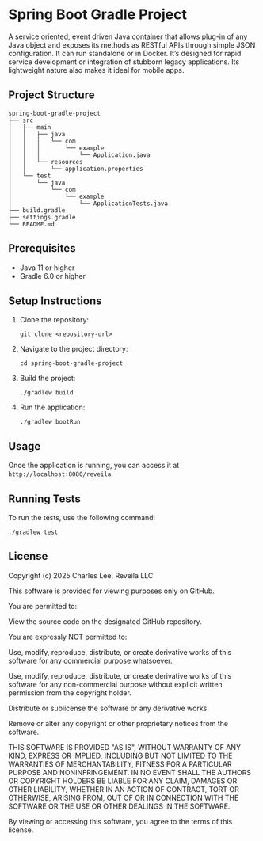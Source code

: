 # Spring Boot Gradle Project

A service oriented, event driven Java container that allows plug-in of any Java object and exposes its methods as RESTful APIs through simple JSON configuration. It can run standalone or in Docker. It’s designed for rapid service development or integration of stubborn legacy applications. Its lightweight nature also makes it ideal for mobile apps.

## Project Structure

```
spring-boot-gradle-project
├── src
│   ├── main
│   │   ├── java
│   │   │   └── com
│   │   │       └── example
│   │   │           └── Application.java
│   │   └── resources
│   │       └── application.properties
│   └── test
│       └── java
│           └── com
│               └── example
│                   └── ApplicationTests.java
├── build.gradle
├── settings.gradle
└── README.md
```

## Prerequisites

- Java 11 or higher
- Gradle 6.0 or higher

## Setup Instructions

1. Clone the repository:
   ```
   git clone <repository-url>
   ```

2. Navigate to the project directory:
   ```
   cd spring-boot-gradle-project
   ```

3. Build the project:
   ```
   ./gradlew build
   ```

4. Run the application:
   ```
   ./gradlew bootRun
   ```

## Usage

Once the application is running, you can access it at `http://localhost:8080/reveila`.

## Running Tests

To run the tests, use the following command:
```
./gradlew test
```

## License

Copyright (c) 2025 Charles Lee, Reveila LLC

This software is provided for viewing purposes only on GitHub.

You are permitted to:

View the source code on the designated GitHub repository.

You are expressly NOT permitted to:

Use, modify, reproduce, distribute, or create derivative works of this software for any commercial purpose whatsoever.

Use, modify, reproduce, distribute, or create derivative works of this software for any non-commercial purpose without explicit written permission from the copyright holder.

Distribute or sublicense the software or any derivative works.

Remove or alter any copyright or other proprietary notices from the software.

THIS SOFTWARE IS PROVIDED "AS IS", WITHOUT WARRANTY OF ANY KIND, EXPRESS OR IMPLIED, INCLUDING BUT NOT LIMITED TO THE WARRANTIES OF MERCHANTABILITY, FITNESS FOR A PARTICULAR PURPOSE AND NONINFRINGEMENT. IN NO EVENT SHALL THE AUTHORS OR COPYRIGHT HOLDERS BE LIABLE FOR ANY CLAIM, DAMAGES OR OTHER LIABILITY, WHETHER IN AN ACTION OF CONTRACT, TORT OR OTHERWISE, ARISING FROM, OUT OF OR IN CONNECTION WITH THE SOFTWARE OR THE USE OR OTHER DEALINGS IN THE SOFTWARE.

By viewing or accessing this software, you agree to the terms of this license.
